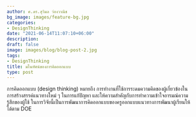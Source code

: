```yaml
---
author: ศ.ดร.สุวิมล ว่องวาณิช
bg_image: images/feature-bg.jpg
categories:
- DesignThinking
date: "2021-06-14T11:07:10+06:00"
description: 
draft: false
image: images/blog/blog-post-2.jpg
tags:
- DesignThinking
title: มโนทัศน์ของการคิดออกแบบ
type: post
---
```



การคิดออกแบบ (design thinking) หมายถึง การทำงานที่ใช้การระดมความคิดของผู้เกี่ยวข้องในการสร้างสรรค์แนวทางใหม่ ๆ ในการแก้ปัญหา และให้ความสำคัญกับการทำความเข้าใจอารมณ์ความรู้สึกของผู้ใช้ ในการวิจัยนี้เป็นการพัฒนาการคิดออกแบบของครูออกแบบแนวทางการพัฒนาผู้เรียนให้ได้ตาม DOE

